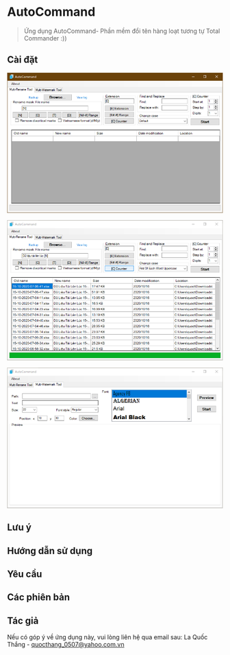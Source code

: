 # AutoCommand
> Ứng dụng AutoCommand- Phần mềm đổi tên hàng loạt tương tự Total Commander :))

## Cài đặt

![Main Application](Capture.PNG?raw=true "Giao diện chính - Đổi tên tập tin")

![Main Application](Capture-1.png?raw=true "Demo")

![Main Application](Capture-2.png?raw=true "Giao diện chính - Thêm watermark")

## Lưu ý

## Hướng dẫn sử dụng

## Yêu cầu

## Các phiên bản

## Tác giả

Nếu có góp ý về ứng dụng này, vui lòng liên hệ qua email sau:
La Quốc Thắng - quocthang_0507@yahoo.com.vn